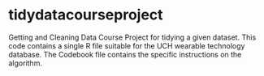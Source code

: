 # tidydatacourseproject
Getting and Cleaning Data Course Project for tidying a given dataset.
This code contains a single R file suitable for the UCH wearable technology database. The Codebook file contains the specific instructions on the algorithm. 
